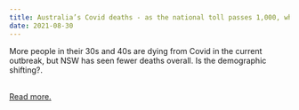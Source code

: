 ```yaml
---
title: Australia’s Covid deaths - as the national toll passes 1,000, what do we know?
date: 2021-08-30
---
```

<p>More people in their 30s and 40s are dying from Covid in the current outbreak, but NSW has seen fewer deaths overall. Is the demographic shifting?.</p><br>
<a href='https://www.theguardian.com/news/datablog/2021/aug/30/what-do-we-know-about-australias-covid-deaths-and-is-the-demographic-shifting'>Read more.</a>